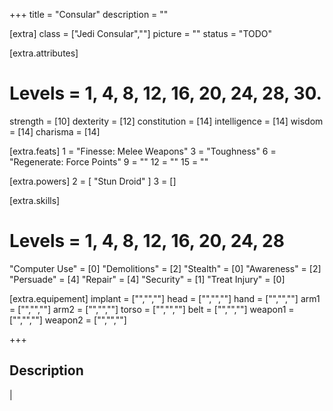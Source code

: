 +++
title       = "Consular"
description = ""

[extra]
class       = ["Jedi Consular",""]
picture     = ""
status      = "TODO"

  [extra.attributes]
  # Levels     =  1, 4, 8, 12, 16, 20, 24, 28, 30.
  strength     = [10]
  dexterity    = [12]
  constitution = [14]
  intelligence = [14]
  wisdom       = [14]
  charisma     = [14]

  [extra.feats]
  1  = "Finesse: Melee Weapons"
  3  = "Toughness"
  6  = "Regenerate: Force Points"
  9  = ""
  12 = ""
  15 = ""

  [extra.powers]
  2  = [ "Stun Droid" ]
  3  = []

  [extra.skills]
  # Levels        =  1, 4, 8, 12, 16, 20, 24, 28
  "Computer Use"  = [0]
  "Demolitions"   = [2]
  "Stealth"       = [0]
  "Awareness"     = [2]
  "Persuade"      = [4]
  "Repair"        = [4]
  "Security"      = [1]
  "Treat Injury"  = [0]

  [extra.equipement]
  implant   = ["","",""]
  head      = ["","",""]
  hand      = ["","",""]
  arm1      = ["","",""]
  arm2      = ["","",""]
  torso     = ["","",""]
  belt      = ["","",""]
  weapon1   = ["","",""]
  weapon2   = ["","",""]

+++

<h2 class="title">Description</h2>

<div class="block">
  |
</div>